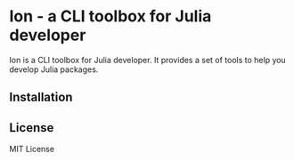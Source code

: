 # Ion - a CLI toolbox for Julia developer

Ion is a CLI toolbox for Julia developer. It provides a set of tools to help you develop Julia packages.

## Installation

## License

MIT License
